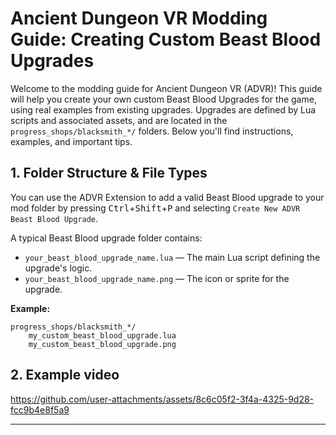 # Ancient Dungeon VR Modding Guide: Creating Custom Beast Blood Upgrades

Welcome to the modding guide for Ancient Dungeon VR (ADVR)! This guide will help you create your own custom Beast Blood Upgrades for the game, using real examples from existing upgrades. Upgrades are defined by Lua scripts and associated assets, and are located in the `progress_shops/blacksmith_*/` folders. Below you'll find instructions, examples, and important tips.

## 1. Folder Structure & File Types

You can use the ADVR Extension to add a valid Beast Blood upgrade to your mod folder by pressing <kbd>Ctrl</kbd>+<kbd>Shift</kbd>+<kbd>P</kbd> and selecting `Create New ADVR Beast Blood Upgrade`. 

A typical Beast Blood upgrade folder contains:

- `your_beast_blood_upgrade_name.lua` — The main Lua script defining the upgrade's logic.
- `your_beast_blood_upgrade_name.png` — The icon or sprite for the upgrade.

**Example:**
```
progress_shops/blacksmith_*/
    my_custom_beast_blood_upgrade.lua
    my_custom_beast_blood_upgrade.png
```

## 2. Example video

https://github.com/user-attachments/assets/8c6c05f2-3f4a-4325-9d28-fcc9b4e8f5a9

---

